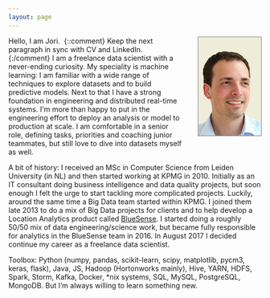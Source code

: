 ```yaml
---
layout: page
---
```


<style>
img {
    float: right;
    border: 1px solid gray;
    margin: 0px 0px 25px 30px;
}
</style>

<img src="/assets/img/jori-van-lier.jpg"/>

Hello, I am Jori. 
{::comment}
Keep the next paragraph in sync with CV and LinkedIn.
{:/comment}
I am a freelance data scientist with a never-ending curiosity. My speciality is machine learning: I am familiar with a wide range of techniques to explore datasets and to build predictive models. Next to that I have a strong foundation in engineering and distributed real-time systems. I'm more than happy to put in the engineering effort to deploy an analysis or model to production at scale. I am comfortable in a senior role, defining tasks, priorities and coaching junior teammates, but still love to dive into datasets myself as well.


A bit of history: I received an MSc in Computer Science from Leiden University (in NL) and then started working at KPMG in 2010. Initially as an IT consultant doing business intelligence and data quality projects, but soon enough I felt the urge to start tackling more complicated projects. Luckily, around the same time a Big Data team started within KPMG. I joined them late 2013 to do a mix of Big Data projects for clients and to help develop a Location Analytics product called [BlueSense](http://bluesense.io/). I started doing a roughly 50/50 mix of data engineering/science work, but became fully responsible for analytics in the BlueSense team in 2016. In August 2017 I decided continue my career as a freelance data scientist. 

Toolbox: Python (numpy, pandas, scikit-learn, scipy, matplotlib, pycm3, keras, flask), Java, JS, Hadoop (Hortonworks mainly), Hive, YARN, HDFS, Spark, Storm, Kafka, Docker, *nix systems, SQL, MySQL, PostgreSQL, MongoDB. But I’m always willing to learn something new.


